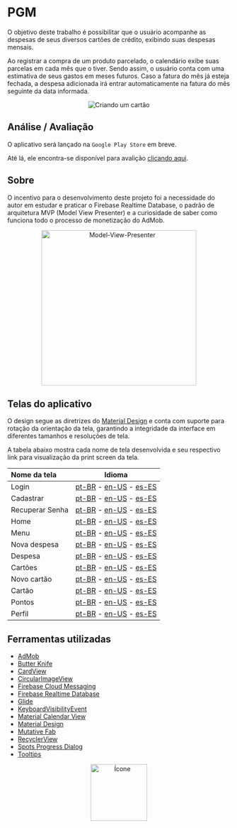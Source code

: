 PGM
===

O objetivo deste trabalho é possibilitar que o usuário acompanhe as despesas de seus diversos cartões de crédito, exibindo suas despesas mensais. 

Ao registrar a compra de um produto parcelado, o calendário exibe suas parcelas em cada mês que o tiver. Sendo assim, o usuário conta com uma estimativa de seus gastos em meses futuros.
Caso a fatura do mês já esteja fechada, a despesa adicionada irá entrar automaticamente na fatura do mês seguinte da data informada.

<p align="center">
  <img src="https://github.com/marcellocamara/PGM/blob/master/extras/images/others/giphy.gif" title="Criando um cartão">
</p>

## Análise / Avaliação

O aplicativo será lançado na `Google Play Store` em breve.

Até lá, ele encontra-se disponível para avalição [clicando aqui](https://raw.githubusercontent.com/marcellocamara/PGM/master/extras/APK/PGM.apk).

## Sobre

O incentivo para o desenvolvimento deste projeto foi a necessidade do autor em estudar e praticar o Firebase Realtime Database, o padrão de arquitetura MVP (Model View Presenter) e a curiosidade de saber como funciona todo o processo de monetização do AdMob.

<p align="center">
  <img src="https://github.com/marcellocamara/PGM/blob/master/extras/images/others/MVP.png" height="350" title="Model-View-Presenter">
</p>

## Telas do aplicativo

O design segue as diretrizes do [Material Design](https://material.io/design) e conta com suporte para rotação da orientação da tela, garantindo a integridade da interface em diferentes tamanhos e resoluções de tela.

A tabela abaixo mostra cada nome de tela desenvolvida e seu respectivo link para visualização da print screen da tela.

Nome da tela | Idioma
:---  | :---: 
Login | [pt-BR](https://raw.githubusercontent.com/marcellocamara/PGM/master/extras/images/screenshots/pt-BR/login.png) - [en-US](https://raw.githubusercontent.com/marcellocamara/PGM/master/extras/images/screenshots/en-US/login.png) - [es-ES](https://raw.githubusercontent.com/marcellocamara/PGM/master/extras/images/screenshots/es-ES/login.png)
Cadastrar | [pt-BR](https://raw.githubusercontent.com/marcellocamara/PGM/master/extras/images/screenshots/pt-BR/register.png) - [en-US](https://raw.githubusercontent.com/marcellocamara/PGM/master/extras/images/screenshots/en-US/register.png) - [es-ES](https://raw.githubusercontent.com/marcellocamara/PGM/master/extras/images/screenshots/es-ES/register.png)
Recuperar Senha | [pt-BR](https://raw.githubusercontent.com/marcellocamara/PGM/master/extras/images/screenshots/pt-BR/recover.png) - [en-US](https://raw.githubusercontent.com/marcellocamara/PGM/master/extras/images/screenshots/en-US/recover.png) - [es-ES](https://raw.githubusercontent.com/marcellocamara/PGM/master/extras/images/screenshots/es-ES/recover.png)
Home | [pt-BR](https://raw.githubusercontent.com/marcellocamara/PGM/master/extras/images/screenshots/pt-BR/home.png) - [en-US](https://raw.githubusercontent.com/marcellocamara/PGM/master/extras/images/screenshots/en-US/home.png) - [es-ES](https://raw.githubusercontent.com/marcellocamara/PGM/master/extras/images/screenshots/es-ES/home.png)
Menu | [pt-BR](https://raw.githubusercontent.com/marcellocamara/PGM/master/extras/images/screenshots/pt-BR/menu.png) - [en-US](https://raw.githubusercontent.com/marcellocamara/PGM/master/extras/images/screenshots/en-US/menu.png) - [es-ES](https://raw.githubusercontent.com/marcellocamara/PGM/master/extras/images/screenshots/es-ES/menu.png)
Nova despesa | [pt-BR](https://raw.githubusercontent.com/marcellocamara/PGM/master/extras/images/screenshots/pt-BR/new_expense.png) - [en-US](https://raw.githubusercontent.com/marcellocamara/PGM/master/extras/images/screenshots/en-US/new_expense.png) - [es-ES](https://raw.githubusercontent.com/marcellocamara/PGM/master/extras/images/screenshots/es-ES/new_expense.png)
Despesa | [pt-BR](https://raw.githubusercontent.com/marcellocamara/PGM/master/extras/images/screenshots/pt-BR/expense_overview.png) - [en-US](https://raw.githubusercontent.com/marcellocamara/PGM/master/extras/images/screenshots/en-US/expense_overview.png) - [es-ES](https://raw.githubusercontent.com/marcellocamara/PGM/master/extras/images/screenshots/es-ES/expense_overview.png)
Cartões | [pt-BR](https://raw.githubusercontent.com/marcellocamara/PGM/master/extras/images/screenshots/pt-BR/cards.png) - [en-US](https://raw.githubusercontent.com/marcellocamara/PGM/master/extras/images/screenshots/en-US/cards.png) - [es-ES](https://raw.githubusercontent.com/marcellocamara/PGM/master/extras/images/screenshots/es-ES/cards.png)
Novo cartão | [pt-BR](https://raw.githubusercontent.com/marcellocamara/PGM/master/extras/images/screenshots/pt-BR/new_card.png) - [en-US](https://raw.githubusercontent.com/marcellocamara/PGM/master/extras/images/screenshots/en-US/new_card.png) - [es-ES](https://raw.githubusercontent.com/marcellocamara/PGM/master/extras/images/screenshots/es-ES/new_card.png)
Cartão | [pt-BR](https://raw.githubusercontent.com/marcellocamara/PGM/master/extras/images/screenshots/pt-BR/card_overview.png) - [en-US](https://raw.githubusercontent.com/marcellocamara/PGM/master/extras/images/screenshots/en-US/card_overview.png) - [es-ES](https://raw.githubusercontent.com/marcellocamara/PGM/master/extras/images/screenshots/es-ES/card_overview.png)
Pontos | [pt-BR](https://raw.githubusercontent.com/marcellocamara/PGM/master/extras/images/screenshots/pt-BR/points.png) - [en-US](https://raw.githubusercontent.com/marcellocamara/PGM/master/extras/images/screenshots/en-US/points.png) - [es-ES](https://raw.githubusercontent.com/marcellocamara/PGM/master/extras/images/screenshots/es-ES/points.png)
Perfil | [pt-BR](https://raw.githubusercontent.com/marcellocamara/PGM/master/extras/images/screenshots/pt-BR/profile.png) - [en-US](https://raw.githubusercontent.com/marcellocamara/PGM/master/extras/images/screenshots/en-US/profile.png) - [es-ES](https://raw.githubusercontent.com/marcellocamara/PGM/master/extras/images/screenshots/es-ES/profile.png)

## Ferramentas utilizadas

- [AdMob](https://apps.admob.com/)
- [Butter Knife](https://github.com/JakeWharton/butterknife)
- [CardView](https://developer.android.com/guide/topics/ui/layout/cardview)
- [CircularImageView](https://github.com/lopspower/CircularImageView)
- [Firebase Cloud Messaging](https://firebase.google.com/docs/cloud-messaging/)
- [Firebase Realtime Database](https://firebase.google.com/docs/database/)
- [Glide](https://github.com/bumptech/glide)
- [KeyboardVisibilityEvent](https://github.com/yshrsmz/KeyboardVisibilityEvent)
- [Material Calendar View](https://github.com/prolificinteractive/material-calendarview)
- [Material Design](https://material.io/design/)
- [Mutative Fab](https://github.com/aniketbhoite/MutativeFab)
- [RecyclerView](https://developer.android.com/guide/topics/ui/layout/recyclerview)
- [Spots Progress Dialog](https://github.com/d-max/spots-dialog)
- [Tooltips](https://github.com/ViHtarb/Tooltip)

<p align="center">
  <img src="https://github.com/marcellocamara/PGM/blob/master/app/src/main/ic_launcher-web.png" height="128" title="Ícone">
</p>